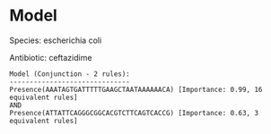 
# Model

Species: escherichia coli

Antibiotic: ceftazidime

```
Model (Conjunction - 2 rules):
------------------------------
Presence(AAATAGTGATTTTTGAAGCTAATAAAAAACA) [Importance: 0.99, 16 equivalent rules]
AND
Presence(ATTATTCAGGGCGGCACGTCTTCAGTCACCG) [Importance: 0.63, 3 equivalent rules]

```

